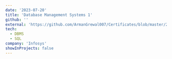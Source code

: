 ```yaml
---
date: '2023-07-20'
title: 'Database Management Systems 1'
github: ''
external: 'https://github.com/ArmanGrewal007/Certificates/blob/master/2023_07_20_Infosys_dbms1.pdf'
tech:
  - DBMS
  - SQL
company: 'Infosys'
showInProjects: false
---
```




